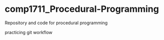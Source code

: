 # comp1711_Procedural-Programming
Repository and code for procedural programming

practicing git workflow 